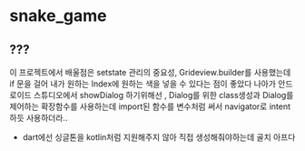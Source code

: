 # snake_game

## ???
이 프로젝트에서 배울점은 setstate 관리의 중요성, Grideview.builder를 사용했는데 if 문을 걸어 내가 원하는 Index에 원하는 색을 넣을 수 있다는 점이 좋았다
나아가 안드로이드 스튜디오에서 showDialog 하기위해선 ,
Dialog를 위한 class생성과 Dialog를 제어하는 확장함수를 사용하는데 import된 함수를 변수처럼 써서 navigator로 intent하듯 사용하더라..
+ dart에선 싱글톤을 kotlin처럼 지원해주지 않아 직접 생성해줘야하는데 골치 아프다
